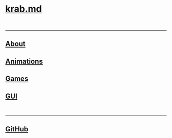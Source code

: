 # [krab.md](./index.html)
<br>

---
## [About](about/about.html)
## [Animations](animations/animations.html)
## [Games](games/games.html)
## [GUI](gui/gui.html)

<br>

---

## [GitHub](https://github.com/KrabCode)